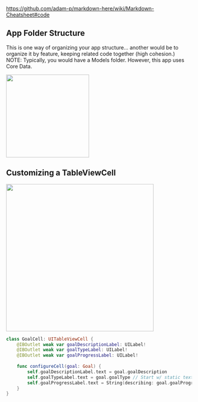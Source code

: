 https://github.com/adam-p/markdown-here/wiki/Markdown-Cheatsheet#code
## App Folder Structure
This is one way of organizing your app structure... another would be to organize it by feature, keeping related code together (high cohesion.)
NOTE: Typically, you would have a Models folder. However, this app uses Core Data.

<img src="https://github.com/Brian-McIntosh/GoalPostApp/blob/main/images/AppStructure.png" width="225">


## Customizing a TableViewCell
<img src="https://github.com/Brian-McIntosh/GoalPostApp/blob/main/images/TableCell.png" width="400">

```swift
class GoalCell: UITableViewCell {
    @IBOutlet weak var goalDescriptionLabel: UILabel!
    @IBOutlet weak var goalTypeLabel: UILabel!
    @IBOutlet weak var goalProgressLabel: UILabel!
    
    func configureCell(goal: Goal) {
        self.goalDescriptionLabel.text = goal.goalDescription
        self.goalTypeLabel.text = goal.goalType // Start w/ static text; Change to GoalType later
        self.goalProgressLabel.text = String(describing: goal.goalProgress)
    }
}
```
